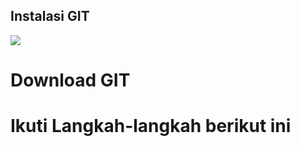 ## Instalasi GIT
![](https://www.gitdvcs.com/img/logo/git-full-color-light-background.svg)

# Download GIT
# Ikuti Langkah-langkah berikut ini
